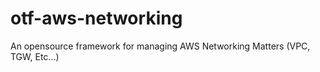 # otf-aws-networking
An opensource framework for managing AWS Networking Matters (VPC, TGW, Etc...)
